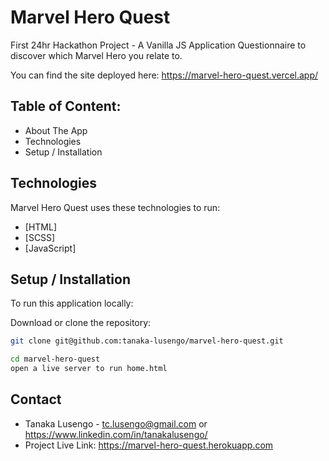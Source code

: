 # Marvel Hero Quest
First 24hr Hackathon Project - A Vanilla JS Application Questionnaire to discover which Marvel Hero you relate to.

You can find the site deployed here: https://marvel-hero-quest.vercel.app/

## Table of Content:
- About The App
- Technologies
- Setup / Installation 

## Technologies

Marvel Hero Quest uses these technologies to run:

- [HTML]
- [SCSS]
- [JavaScript]

## Setup / Installation

To run this application locally:

Download or clone the repository: 
```sh
git clone git@github.com:tanaka-lusengo/marvel-hero-quest.git
```

```sh
cd marvel-hero-quest
open a live server to run home.html
```

## Contact
- Tanaka Lusengo - tc.lusengo@gmail.com or https://www.linkedin.com/in/tanakalusengo/
- Project Live Link: https://marvel-hero-quest.herokuapp.com
